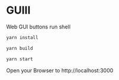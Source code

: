 # GUIII

Web GUI buttons run shell

```sh
yarn install

yarn build

yarn start
```

Open your Browser to http://localhost:3000

